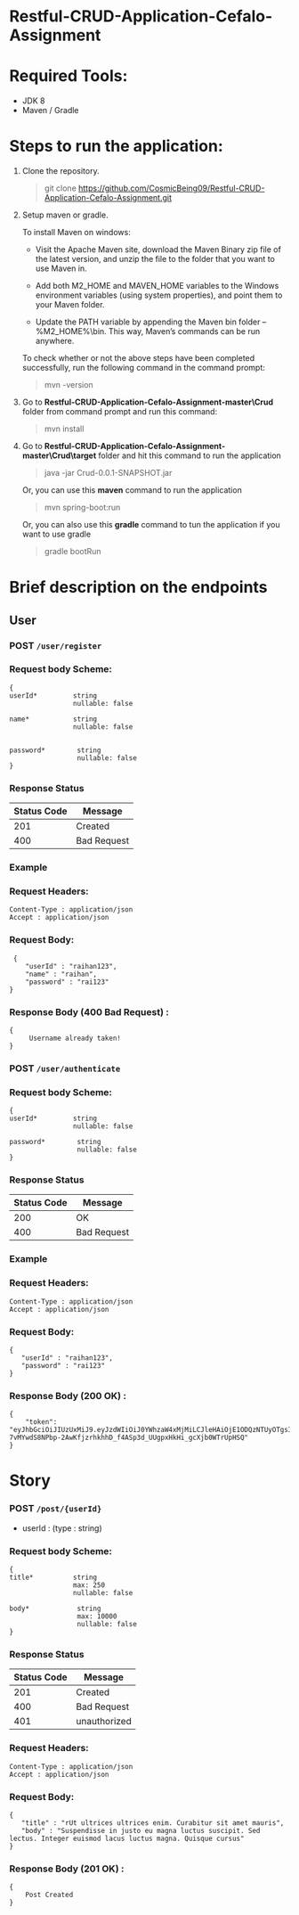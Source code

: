 # Restful-CRUD-Application-Cefalo-Assignment

# Required Tools:

  - JDK 8
  - Maven / Gradle


# Steps to run the application:

1. Clone the repository.
    
   > git clone https://github.com/CosmicBeing09/Restful-CRUD-Application-Cefalo-Assignment.git


2. Setup maven or gradle.

   To install Maven on windows:

     * Visit the Apache Maven site, download the Maven Binary zip file of the latest version, and unzip the file to the folder that you want to use Maven in.

     * Add both M2_HOME and MAVEN_HOME variables to the Windows environment variables (using system properties), and point them to your Maven folder.

     * Update the PATH variable by appending the Maven bin folder – %M2_HOME%\bin. This way, Maven’s commands can be run anywhere.

    To check whether or not the above steps have been completed successfully, run the following command in the command prompt:
    
    > mvn -version
 
    
3. Go to **Restful-CRUD-Application-Cefalo-Assignment-master\Crud** folder from command prompt and run this command:
   > mvn install
   
4. Go to **Restful-CRUD-Application-Cefalo-Assignment-master\Crud\target**  folder and hit this command to run the application
   > java -jar Crud-0.0.1-SNAPSHOT.jar
   
   Or, you can use this **maven** command to run the application
   > mvn spring-boot:run
   
   Or, you can also use this **gradle** command to tun the application if you want to use gradle
   > gradle bootRun





# Brief description on the endpoints 

## User 

### POST  `/user/register`

### Request body Scheme: 
 
 
 
    {
    userId*		    string
                    nullable: false
    
    name*		    string
                    nullable: false
    
    
    password*		 string
                     nullable: false   
    }

 
### Response Status

Status Code | Message
------------ | -------------
201 | Created
400 | Bad Request
 
 ### Example
 
 ### Request Headers: 
``` 
Content-Type : application/json
Accept : application/json
``` 
 
### Request Body: 
``` 
 {
	"userId" : "raihan123",
	"name" : "raihan",
	"password" : "rai123"
}
```

 ### Response Body (400 Bad Request) :

```
{
     Username already taken!
}
``` 
 
 ### POST `/user/authenticate`
 
 ### Request body Scheme: 
 
 
 
    {
    userId*		    string
                    nullable: false

    password*		 string
                     nullable: false   
    }
 
 
 ### Response Status

Status Code | Message
------------ | -------------
200 | OK
400 | Bad Request

### Example
 
 ### Request Headers: 
 
 ``` 
Content-Type : application/json
Accept : application/json
``` 
 
### Request Body: 
 
 ``` 
 {
	"userId" : "raihan123",
	"password" : "rai123"
}
```
 
 
### Response Body (200 OK) :

```
{
    "token": "eyJhbGciOiJIUzUxMiJ9.eyJzdWIiOiJ0YWhzaW4xMjMiLCJleHAiOjE1ODQzNTUyOTgsImlhdCI6MTU4NDMzNzI5OH0.GZCi0AJxGEWxZ5nZfPLGooWlmY-7vMYwdS8NPbp-2AwKfjzrhkhhD_f4ASp3d_UUgpxHkHi_gcXjb0WTrUpHSQ"
}
``` 
 
 # Story
 
 ### POST  `/post/{userId}`
 * userId : (type : string)
 
  ### Request body Scheme: 
 
 
 
    {
    title*		    string
                    max: 250
                    nullable: false

    body*		     string
                     max: 10000
                     nullable: false   
    }
 
  ### Response Status

Status Code | Message
------------ | -------------
201 | Created
400 | Bad Request
401 | unauthorized

### Request Headers: 
 
 ``` 
Content-Type : application/json
Accept : application/json
``` 
 
### Request Body: 
 
 ``` 
 {
	"title" : "rUt ultrices ultrices enim. Curabitur sit amet mauris",
	"body" : "Suspendisse in justo eu magna luctus suscipit. Sed lectus. Integer euismod lacus luctus magna. Quisque cursus"
}
```
 
 
### Response Body (201 OK) :

```
{
    Post Created
}
``` 
 
 
